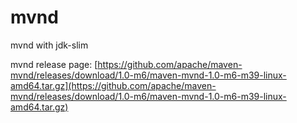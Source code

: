 # mvnd
mvnd with jdk-slim

mvnd release page: [https://github.com/apache/maven-mvnd/releases/download/1.0-m6/maven-mvnd-1.0-m6-m39-linux-amd64.tar.gz](https://github.com/apache/maven-mvnd/releases/download/1.0-m6/maven-mvnd-1.0-m6-m39-linux-amd64.tar.gz)
